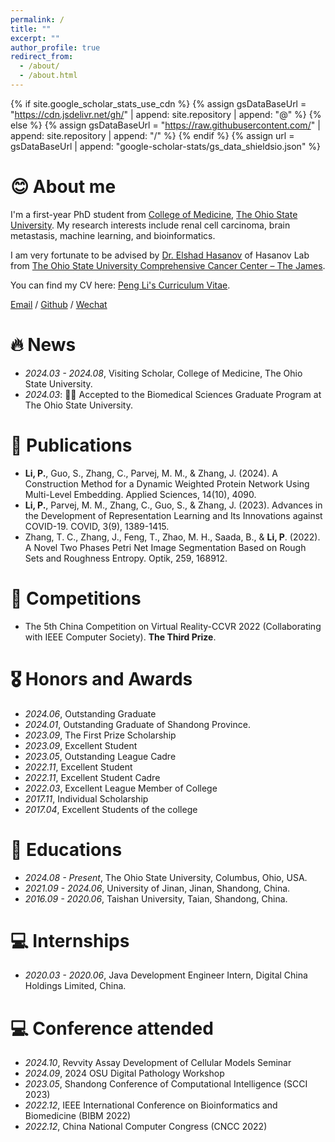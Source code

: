 ```yaml
---
permalink: /
title: ""
excerpt: ""
author_profile: true
redirect_from: 
  - /about/
  - /about.html
---
```


{% if site.google_scholar_stats_use_cdn %}
{% assign gsDataBaseUrl = "https://cdn.jsdelivr.net/gh/" | append: site.repository | append: "@" %}
{% else %}
{% assign gsDataBaseUrl = "https://raw.githubusercontent.com/" | append: site.repository | append: "/" %}
{% endif %}
{% assign url = gsDataBaseUrl | append: "google-scholar-stats/gs_data_shieldsio.json" %}

<span class='anchor' id='about-me'></span>

# 😊 About me
I'm a first-year PhD student from [College of Medicine](https://medicine.osu.edu/), [The Ohio State University](https://www.osu.edu/). My research interests include renal cell carcinoma, brain metastasis, machine learning, and bioinformatics.

I am very fortunate to be advised by [Dr. Elshad Hasanov](https://cancer.osu.edu/find-a-doctor/search-physician-directory/elshad-hasanov/) of Hasanov Lab from [The Ohio State University Comprehensive Cancer Center – The James](https://cancer.osu.edu/).

You can find my CV here: [Peng Li's Curriculum Vitae](../assets/Curriculum_Vitae.pdf).

[Email](li.15176@osu.edu) / [Github](https://penglee13.github.io) / [Wechat](../images/wechat.jpg)


# 🔥 News
- *2024.03 - 2024.08*, Visiting Scholar, College of Medicine, The Ohio State University.
- *2024.03*: 🎉🎉 Accepted to the Biomedical Sciences Graduate Program at The Ohio State University. 

# 📝 Publications 
- **Li, P.**, Guo, S., Zhang, C., Parvej, M. M., & Zhang, J. (2024). A Construction Method for a Dynamic Weighted Protein Network Using Multi-Level Embedding. Applied Sciences, 14(10), 4090.
- **Li, P.**, Parvej, M. M., Zhang, C., Guo, S., & Zhang, J. (2023). Advances in the Development of Representation Learning and Its Innovations against COVID-19. COVID, 3(9), 1389-1415.
- Zhang, T. C., Zhang, J., Feng, T., Zhao, M. H., Saada, B., & **Li, P**. (2022). A Novel Two Phases Petri Net Image Segmentation Based on Rough Sets and Roughness Entropy. Optik, 259, 168912.

# 🎯 Competitions
- The 5th China Competition on Virtual Reality-CCVR 2022 (Collaborating with IEEE Computer Society). **The Third Prize**.

# 🎖 Honors and Awards
  - *2024.06*, Outstanding Graduate
  - *2024.01*, Outstanding Graduate of Shandong Province.
  - *2023.09*, The First Prize Scholarship
  - *2023.09*, Excellent Student
  - *2023.05*, Outstanding League Cadre
  - *2022.11*, Excellent Student
  - *2022.11*, Excellent Student Cadre
  - *2022.03*, Excellent League Member of College
  - *2017.11*, Individual Scholarship
  - *2017.04*, Excellent Students of the college

# 📖 Educations
- *2024.08 - Present*, The Ohio State University, Columbus, Ohio, USA.
- *2021.09 - 2024.06*, University of Jinan, Jinan, Shandong, China.
- *2016.09 - 2020.06*, Taishan University, Taian, Shandong, China.

# 💻 Internships
- *2020.03 - 2020.06*, Java Development Engineer Intern, Digital China Holdings Limited, China.

# 💻 Conference attended
  - *2024.10*, Revvity Assay Development of Cellular Models Seminar
  - *2024.09*, 2024 OSU Digital Pathology Workshop
  - *2023.05*, Shandong Conference of Computational Intelligence (SCCI 2023)
  - *2022.12*, IEEE International Conference on Bioinformatics and Biomedicine (BIBM 2022)
  - *2022.12*, China National Computer Congress (CNCC 2022)


